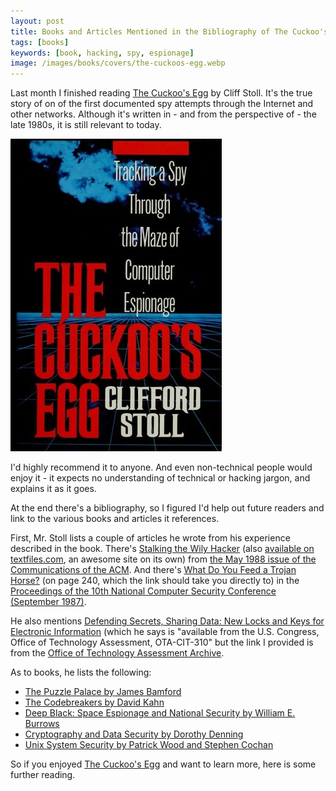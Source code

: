 ```yaml
---
layout: post
title: Books and Articles Mentioned in the Bibliography of The Cuckoo's Egg by Cliff Stoll
tags: [books]
keywords: [book, hacking, spy, espionage]
image: /images/books/covers/the-cuckoos-egg.webp
---
```


Last month I finished reading [The Cuckoo's Egg](https://www.amazon.com/CUCKOOS-EGG-Clifford-Stoll-ebook/dp/B0083DJXCM/?tag=hendrixjoseph-20) by Cliff Stoll. It's the true story of on of the first documented spy attempts through the Internet and other networks. Although it's written in - and from the perspective of - the late 1980s, it is still relevant to today.

![Cover of the Cuckoo's Egg](/images/books/covers/the-cuckoos-egg.webp)

I'd highly recommend it to anyone. And even non-technical people would enjoy it - it expects no understanding of technical or hacking jargon, and explains it as it goes.

At the end there's a bibliography, so I figured I'd help out future readers and link to the various books and articles it references.

First, Mr. Stoll lists a couple of articles he wrote from his experience described in the book. There's [Stalking the Wily Hacker](https://dl.acm.org/doi/pdf/10.1145/42411.42412) (also [available on textfiles.com](http://pdf.textfiles.com/academics/wilyhacker.pdf), an awesome site on its own) from [the May 1988 issue of the Communications of the ACM](https://dl.acm.org/toc/cacm/1988/31/5). And there's [What Do You Feed a Trojan Horse?](https://csrc.nist.gov/CSRC/media/Publications/conference-paper/1987/09/21/proceedings-10th-national-computer-security-conference-1987/documents/1987-10th-NCSC-proceedings.pdf#page=240) (on page 240, which the link should take you directly to) in the [Proceedings of the 10th National Computer Security Conference (September 1987)](https://csrc.nist.gov/publications/detail/conference-paper/1987/09/21/proceedings-10th-national-computer-security-conference-1987).

He also mentions [Defending Secrets, Sharing Data: New Locks and Keys for Electronic Information](https://ota.fas.org/reports/8706.pdf) (which he says is "available from the U.S. Congress, Office of Technology Assessment, OTA-CIT-310" but the link I provided is from the [Office of Technology Assessment Archive](https://ota.fas.org/).

As to books, he lists the following:

* [The Puzzle Palace by James Bamford](https://www.amazon.com/Puzzle-Palace-National-Intelligence-Organization/dp/0140067485/?tag=hendrixjoseph-20)
* [The Codebreakers by David Kahn](https://www.amazon.com/Codebreakers-Comprehensive-History-Communication-Internet/dp/0684831309/?tag=hendrixjoseph-20)
* [Deep Black: Space Espionage and National Security by William E. Burrows](https://www.amazon.com/Deep-Black-Espionage-National-Security/dp/0425108791/?tag=hendrixjoseph-20)
* [Cryptography and Data Security by Dorothy Denning](https://www.amazon.com/Cryptography-Security-Dorothy-Elizabeth-Robling/dp/0201101505/?tag=hendrixjoseph-20)
* [Unix System Security by Patrick Wood and Stephen Cochan](https://www.amazon.com/System-Security-Hayden-system-library/dp/0810462672/?tag=hendrixjoseph-20)

So if you enjoyed [The Cuckoo's Egg](https://www.amazon.com/CUCKOOS-EGG-Clifford-Stoll-ebook/dp/B0083DJXCM/?tag=hendrixjoseph-20) and want to learn more, here is some further reading.